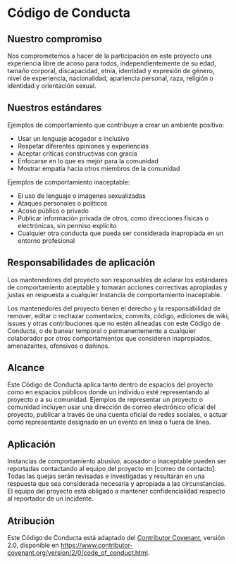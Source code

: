 # Código de Conducta

## Nuestro compromiso

Nos comprometemos a hacer de la participación en este proyecto una experiencia libre de acoso para todos, independientemente de su edad, tamaño corporal, discapacidad, etnia, identidad y expresión de género, nivel de experiencia, nacionalidad, apariencia personal, raza, religión o identidad y orientación sexual.

## Nuestros estándares

Ejemplos de comportamiento que contribuye a crear un ambiente positivo:

* Usar un lenguaje acogedor e inclusivo
* Respetar diferentes opiniones y experiencias
* Aceptar críticas constructivas con gracia
* Enfocarse en lo que es mejor para la comunidad
* Mostrar empatía hacia otros miembros de la comunidad

Ejemplos de comportamiento inaceptable:

* El uso de lenguaje o imágenes sexualizadas
* Ataques personales o políticos
* Acoso público o privado
* Publicar información privada de otros, como direcciones físicas o electrónicas, sin permiso explícito
* Cualquier otra conducta que pueda ser considerada inapropiada en un entorno profesional

## Responsabilidades de aplicación

Los mantenedores del proyecto son responsables de aclarar los estándares de comportamiento aceptable y tomarán acciones correctivas apropiadas y justas en respuesta a cualquier instancia de comportamiento inaceptable.

Los mantenedores del proyecto tienen el derecho y la responsabilidad de remover, editar o rechazar comentarios, commits, código, ediciones de wiki, issues y otras contribuciones que no estén alineadas con este Código de Conducta, o de banear temporal o permanentemente a cualquier colaborador por otros comportamientos que consideren inapropiados, amenazantes, ofensivos o dañinos.

## Alcance

Este Código de Conducta aplica tanto dentro de espacios del proyecto como en espacios públicos donde un individuo esté representando al proyecto o a su comunidad. Ejemplos de representar un proyecto o comunidad incluyen usar una dirección de correo electrónico oficial del proyecto, publicar a través de una cuenta oficial de redes sociales, o actuar como representante designado en un evento en línea o fuera de línea.

## Aplicación

Instancias de comportamiento abusivo, acosador o inaceptable pueden ser reportadas contactando al equipo del proyecto en [correo de contacto]. Todas las quejas serán revisadas e investigadas y resultarán en una respuesta que sea considerada necesaria y apropiada a las circunstancias. El equipo del proyecto está obligado a mantener confidencialidad respecto al reportador de un incidente.

## Atribución

Este Código de Conducta está adaptado del [Contributor Covenant][homepage], versión 2.0, disponible en https://www.contributor-covenant.org/version/2/0/code_of_conduct.html.

[homepage]: https://www.contributor-covenant.org
